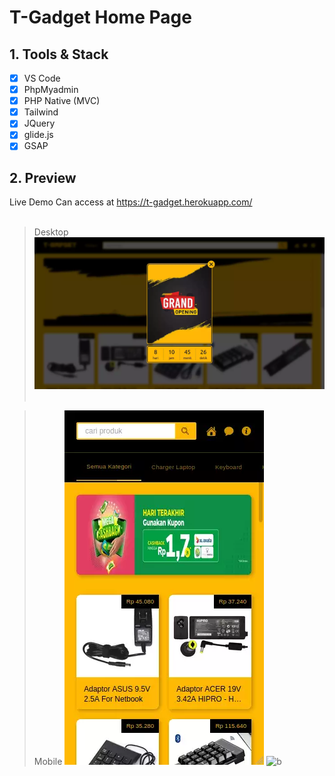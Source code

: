 # T-Gadget Home Page

## 1. Tools & Stack
- [x] VS Code
- [x] PhpMyadmin
- [x] PHP Native (MVC)
- [x] Tailwind
- [x] JQuery
- [x] glide.js
- [x] GSAP

## 2. Preview
Live Demo Can access at <a href="https://t-gadget.herokuapp.com/">https://t-gadget.herokuapp.com/</a> <br><br>

> Desktop
> <img src="screenshoot/popup.webp" width="860px" /><br><br>

> Mobile
![a](screenshoot/mobile1.webp)
![b](screenshoot/mobile2.webp)